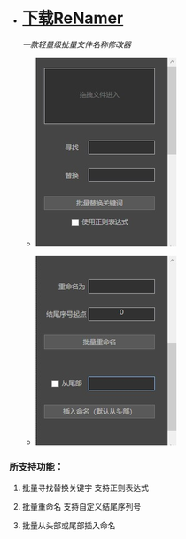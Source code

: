 - # [下载ReNamer](https://github.com/PMZeroSkyline/WPF_ReNamer/raw/master/ReNamer/ReNamer/bin/Release/ReNamer.exe)

  *一款轻量级批量文件名称修改器*

    - ![ReNamer](1.JPG)

    - ![ReNamer](2.JPG)

### 所支持功能：

  1. 批量寻找替换关键字 支持正则表达式

  2. 批量重命名 支持自定义结尾序列号

  3. 批量从头部或尾部插入命名
